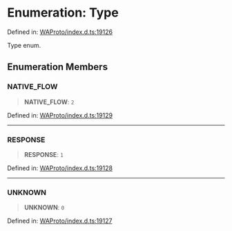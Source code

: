 # Enumeration: Type

Defined in: [WAProto/index.d.ts:19126](https://github.com/Fokusdotid/Baileys/blob/9c9f1957de7ce603966b24b846f4c15d5de9bbcf/WAProto/index.d.ts#L19126)

Type enum.

## Enumeration Members

### NATIVE\_FLOW

> **NATIVE\_FLOW**: `2`

Defined in: [WAProto/index.d.ts:19129](https://github.com/Fokusdotid/Baileys/blob/9c9f1957de7ce603966b24b846f4c15d5de9bbcf/WAProto/index.d.ts#L19129)

***

### RESPONSE

> **RESPONSE**: `1`

Defined in: [WAProto/index.d.ts:19128](https://github.com/Fokusdotid/Baileys/blob/9c9f1957de7ce603966b24b846f4c15d5de9bbcf/WAProto/index.d.ts#L19128)

***

### UNKNOWN

> **UNKNOWN**: `0`

Defined in: [WAProto/index.d.ts:19127](https://github.com/Fokusdotid/Baileys/blob/9c9f1957de7ce603966b24b846f4c15d5de9bbcf/WAProto/index.d.ts#L19127)
